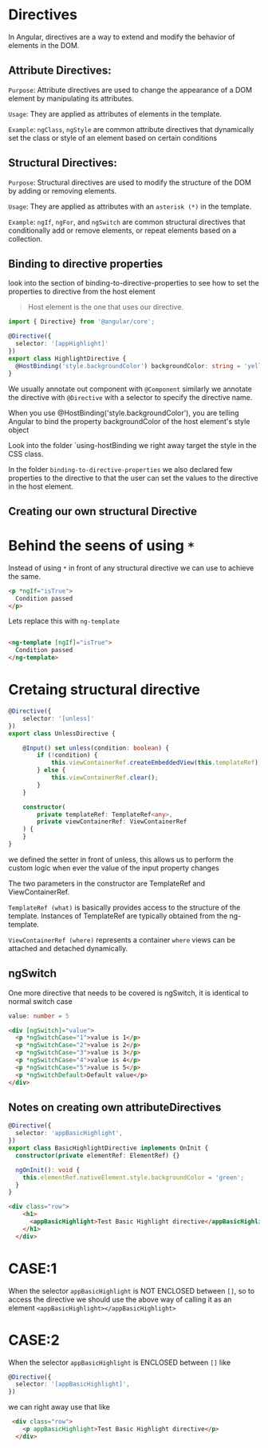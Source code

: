 
# Directives

In Angular, directives are a way to extend and modify the behavior of elements in the DOM.

## Attribute Directives:

`Purpose`: Attribute directives are used to change the appearance of a DOM element by manipulating its attributes.

`Usage`: They are applied as attributes of elements in the template.

`Example`: `ngClass`, `ngStyle` are common attribute directives that dynamically set the class or style of an element based on certain conditions


## Structural Directives:

`Purpose`: Structural directives are used to modify the structure of the DOM by adding or removing elements.

`Usage`: They are applied as attributes with an `asterisk (*)` in the template.

`Example`: `ngIf`, `ngFor`, and `ngSwitch` are common structural directives that conditionally add or remove elements, or repeat elements based on a collection.

## Binding to directive properties

look into the section of binding-to-directive-properties to see how to set the properties to directive from the host element

> Host element is the one that uses our directive.

```typescript
import { Directive} from '@angular/core';

@Directive({
  selector: '[appHighlight]'
})
export class HighlightDirective {
  @HostBinding('style.backgroundColor') backgroundColor: string = 'yellow';
}
```

We usually annotate out component with `@Component` similarly we annotate the directive with `@Directive` with a selector to specify the directive name.

When you use @HostBinding('style.backgroundColor'), you are telling Angular to bind the property backgroundColor of the host element's style object

Look into the folder `using-hostBinding we right away target the style in the CSS class.

In the folder `binding-to-directive-properties` we also declared few properties to the directive to that the user can set the values to the directive in the host element.

## Creating our own structural Directive

# Behind the seens of using `*`
Instead of using `*` in front of any structural directive we can use <ng-template></ng-template> to achieve the same.

```html
<p *ngIf="isTrue">
  Condition passed
</p>
```

Lets replace this with `ng-template`

```html

<ng-template [ngIf]="isTrue">
  Condition passed
</ng-template>
```

# Cretaing structural directive

```typescript
@Directive({
    selector: '[unless]'
})
export class UnlessDirective {

    @Input() set unless(condition: boolean) {
        if (!condition) {
            this.viewContainerRef.createEmbeddedView(this.templateRef);
        } else {
            this.viewContainerRef.clear();
        }
    }

    constructor(
        private templateRef: TemplateRef<any>,
        private viewContainerRef: ViewContainerRef
    ) {
    }
}
```

we defined the setter in front of unless, this allows us to perform the custom logic when ever the value of the input property changes  

The two parameters in the constructor are TemplateRef and ViewContainerRef.

`TemplateRef (what)` is basically provides access to the structure of the template. Instances of TemplateRef are typically obtained from the ng-template.

`ViewContainerRef (where)` represents a container `where` views can be attached and detached dynamically.

## ngSwitch

One more directive that needs to be covered is ngSwitch, it is identical to normal switch case

```typescript
value: number = 5
```

```html
<div [ngSwitch]="value">
  <p *ngSwitchCase="1">value is 1</p>
  <p *ngSwitchCase="2">value is 2</p>
  <p *ngSwitchCase="3">value is 3</p>
  <p *ngSwitchCase="4">value is 4</p>
  <p *ngSwitchCase="5">value is 5</p>
  <p *ngSwitchDefault>Default value</p>
</div>
```

## Notes on creating own attributeDirectives 

```typescript
@Directive({
  selector: 'appBasicHighlight',
})
export class BasicHighlightDirective implements OnInit {
  constructor(private elementRef: ElementRef) {}

  ngOnInit(): void {
    this.elementRef.nativeElement.style.backgroundColor = 'green';
  }
}
```

```HTML
<div class="row">
    <h1>
      <appBasicHighlight>Test Basic Highlight directive</appBasicHighlight>
    </h1>
  </div>
```

# CASE:1
When the selector `appBasicHighlight` is NOT ENCLOSED between `[]`, so to access the directive we should use the above way of calling it as an element `<appBasicHighlight></appBasicHighlight>`

# CASE:2
When the selector `appBasicHighlight` is ENCLOSED between `[]` like
```Typescript
@Directive({
  selector: '[appBasicHighlight]',
})
```

we can right away use that like
```HTML
 <div class="row">
    <p appBasicHighlight>Test Basic Highlight directive</p>
  </div>
```